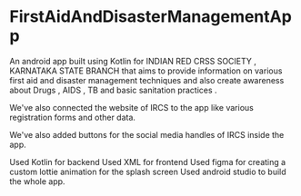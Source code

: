 # FirstAidAndDisasterManagementApp

An android app built using Kotlin for INDIAN RED CRSS SOCIETY , KARNATAKA STATE BRANCH that aims to provide information on various first aid and disaster management techniques and also create awareness about 
Drugs , AIDS , TB and basic sanitation practices .

We've also connected the website of IRCS to the app like various registration forms and other data.

We've also added buttons for the social media handles of IRCS inside the app.

Used Kotlin for backend
Used XML for frontend
Used figma for creating a custom lottie animation for the splash screen
Used android studio to build the whole app.
